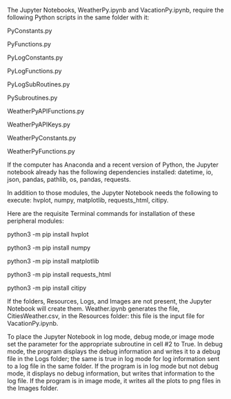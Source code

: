 The Jupyter Notebooks, WeatherPy.ipynb and VacationPy.ipynb, require the following Python scripts in the same folder with it:

PyConstants.py

PyFunctions.py

PyLogConstants.py

PyLogFunctions.py

PyLogSubRoutines.py

PySubroutines.py

WeatherPyAPIFunctions.py

WeatherPyAPIKeys.py

WeatherPyConstants.py

WeatherPyFunctions.py


If the computer has Anaconda and a recent version of Python, the Jupyter notebook already has the following dependencies 
installed: datetime, io, json, pandas, pathlib, os, pandas, requests.

In addition to those modules, the Jupyter Notebook needs the following to execute: hvplot, numpy, matplotlib, requests_html,
citipy.  

Here are the requisite Terminal commands for installation of these peripheral modules:

python3 -m pip install hvplot

python3 -m pip install numpy

python3 -m pip install matplotlib

python3 -m pip install requests_html

python3 -m pip install citipy

If the folders, Resources, Logs, and Images are not present, the Jupyter Notebook will create them.  Weather.ipynb generates
the file, CitiesWeather.csv, in the Resources folder: this file is the input file for VacationPy.ipynb.

To place the Jupyter Notebook in log mode, debug mode,or image mode set the parameter for the appropriate subroutine in cell #2 
to True.  In debug mode, the program displays the debug information and writes it to a debug file in the Logs folder; the same 
is true in log mode for log information sent to a log file in the same folder.  If the program is in log mode but not debug mode, 
it displays no debug information, but writes that information to the log file. If the program is in image mode, it writes all the
plots to png files in the Images folder.
